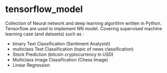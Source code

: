 # tensorflow_model
Collection of Neural network and deep learning algorithm written in Python. Tensorflow are used to implement NN model.
Covering supervised machine learning case (and datasets) such as :
  - binary Text Classification (Sentiment Analysist)
  - multiclass Text Classification (topic of news classification)
  - Stock Prediction (bitcoin cryptocurrency in USD)
  - Multiclass Image Classification (Chess Image)
  - Linear Regression
